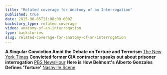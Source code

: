 ```yaml
---
title: "Related coverage for Anatomy of an Interrogation"
published: true
date: 2015-06-05T21:08:00.000Z
backstory_type: related coverage
video: anatomy-of-an-interrogation
type: backstories
slug: related-coverage-for-anatomy-of-an-interrogation
---
```


**A Singular Conviction Amid the Debate on Torture and Terrorism**
[The New York Times](http://www.nytimes.com/2015/04/20/us/a-singular-conviction-amid-the-debate-on-torture-and-terrorism.html)
**Convicted former CIA contractor speaks out about prisoner interrogation**
[PBS NewsHour](http://www.pbs.org/newshour/bb/convicted-former-cia-contractor-speaks-prisoner-interrogation/)
**Here is How Belmont's Alberto Gonzales Defines 'Torture'**
[Nashville Scene](http://www.nashvillescene.com/pitw/archives/2015/04/20/here-is-how-belmonts-alberto-gonzales-defines-torture)

